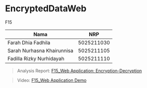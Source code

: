 # EncryptedDataWeb
F15

| Nama | NRP |
| ------ | ------ |
| Farah Dhia Fadhila | 5025211030 |
| Sarah Nurhasna Khairunnisa | 5025211105 |
| Fadilla Rizky Nurhidayah | 5025211110 |

>Analysis Report: [F15_Web Application: Encryption-Decryption](https://drive.google.com/file/d/1KKsYQAgz30c-U0bbHXqotaeuDy2dGonV/view?usp=sharing)

>Video: [F15_Web Application Demo](https://drive.google.com/file/d/1kN9Welrpa6gxCaEfUsPzwaKTi4bwGegM/view?usp=sharing)
